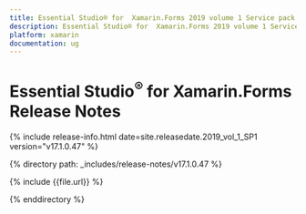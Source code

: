 ```yaml
---
title: Essential Studio® for  Xamarin.Forms 2019 volume 1 Service pack 1 Release Notes  
description: Essential Studio® for  Xamarin.Forms 2019 volume 1 Service pack 1 Release Notes  
platform: xamarin
documentation: ug
---
```


# Essential Studio<sup>®</sup> for  Xamarin.Forms  Release Notes  

{% include release-info.html date=site.releasedate.2019_vol_1_SP1  version="v17.1.0.47" %} 


{% directory path: _includes/release-notes/v17.1.0.47 %}

{% include {{file.url}} %}

{% enddirectory %}